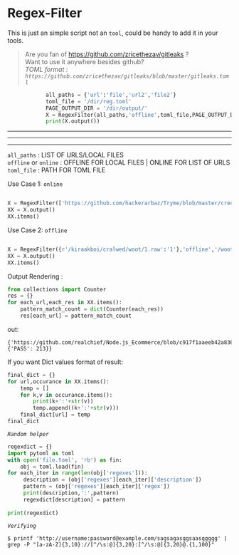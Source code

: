# Regex-Filter

This is just an simple script not an `tool`, could be handy to add it in your tools.

> Are you fan of https://github.com/zricethezav/gitleaks ? <br>
Want to use it anywhere besides github? <br>
<i> TOML format : `https://github.com/zricethezav/gitleaks/blob/master/gitleaks.toml` </i>

```python
            all_paths = {'url':'file','url2','file2'}
            toml_file = '/dir/reg.toml'
            PAGE_OUTPUT_DIR = '/dir/output/'
            X = RegexFilter(all_paths,'offline',toml_file,PAGE_OUTPUT_DIR)
            print(X.output())
```

<hr><hr><hr>

`all_paths` : LIST OF URLS/LOCAL FILES <br>
`offline` or `online` : OFFLINE FOR LOCAL FILES | ONLINE FOR LIST OF URLS <br>
`toml_file` : PATH FOR TOML FILE <br>

Use Case 1: `online`

```python

X = RegexFilter(['https://github.com/hackerarbaz/Tryme/blob/master/creds.py','http://anysite.com/'],'online','/woot/gitleaks.toml')
XX = X.output()
XX.items()
```

Use Case 2: `offline`

```python

X = RegexFilter({r'/kiraakboi/cralwed/woot/1.raw':'1'},'offline','/woot/gitleaks.toml','/path/to/output/dir/to/store/results')
XX = X.output()
XX.items()

```

Output Rendering :

```python
from collections import Counter
res = {}
for each_url,each_res in XX.items():
    pattern_match_count = dict(Counter(each_res))
    res[each_url] = pattern_match_count
```
out:
````
{'https://github.com/realchief/Node.js_Ecommerce/blob/c917f1aaeeb42a83677ef18fa036843ea603b85e/environment.json': {'PASS': 213}}
````

If you want Dict values format of result: 

```python
final_dict = {}
for url,occurance in XX.items():
    temp = []
    for k,v in occurance.items():
        print(k+':'+str(v))
        temp.append((k+':'+str(v)))
    final_dict[url] = temp
final_dict
```


<i>`Random helper`</i>


```python
regexdict = {}
import pytoml as toml
with open('file.toml', 'rb') as fin:
    obj = toml.load(fin)
for each_iter in range(len(obj['regexes'])):
     description = (obj['regexes'][each_iter]['description'])
     pattern = (obj['regexes'][each_iter]['regex'])
     print(description,':',pattern)
     regexdict[description] = pattern
    
print(regexdict)
```

<i>`Verifying`</i>

`
$ printf 'http://username:password@example.com/sagsagasggsaasggggg' | grep -P "[a-zA-Z]{3,10}://[^/\s:@]{3,20}:[^/\s:@]{3,20}@.{1,100}"
`

